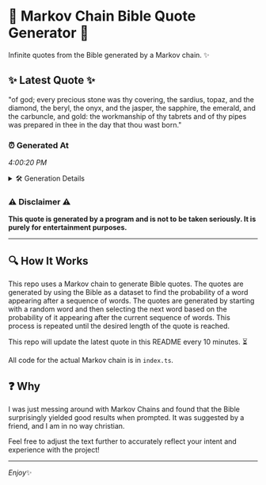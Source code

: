 # 📖 Markov Chain Bible Quote Generator 📖

Infinite quotes from the Bible generated by a Markov chain. ✨

## ✨ Latest Quote ✨
"of god; every precious stone was thy covering, the sardius, topaz, and the diamond, the beryl, the onyx, and the jasper, the sapphire, the emerald, and the carbuncle, and gold: the workmanship of thy tabrets and of thy pipes was prepared in thee in the day that thou wast born."

### ⏰ Generated At
*4:00:20 PM*

<details>
    <summary>🛠️ Generation Details</summary>
    <p>
        <strong>🌱 Seed:</strong> of<br>
        <strong>🔄 Iterations:</strong> 49<br>
        <strong>📜 Context History:</strong><br>[ of ]: god;<br>[ of, god; ]: every<br>[ of, god;, every ]: precious<br>[ of, god;, every, precious ]: stone<br>[ of, god;, every, precious, stone ]: was<br>[ of, god;, every, precious, stone, was ]: thy<br>[ god;, every, precious, stone, was, thy ]: covering,<br>[ every, precious, stone, was, thy, covering, ]: the<br>[ precious, stone, was, thy, covering,, the ]: sardius,<br>[ stone, was, thy, covering,, the, sardius, ]: topaz,<br>[ was, thy, covering,, the, sardius,, topaz, ]: and<br>[ thy, covering,, the, sardius,, topaz,, and ]: the<br>[ covering,, the, sardius,, topaz,, and, the ]: diamond,<br>[ the, sardius,, topaz,, and, the, diamond, ]: the<br>[ sardius,, topaz,, and, the, diamond,, the ]: beryl,<br>[ topaz,, and, the, diamond,, the, beryl, ]: the<br>[ and, the, diamond,, the, beryl,, the ]: onyx,<br>[ the, diamond,, the, beryl,, the, onyx, ]: and<br>[ diamond,, the, beryl,, the, onyx,, and ]: the<br>[ the, beryl,, the, onyx,, and, the ]: jasper,<br>[ beryl,, the, onyx,, and, the, jasper, ]: the<br>[ the, onyx,, and, the, jasper,, the ]: sapphire,<br>[ onyx,, and, the, jasper,, the, sapphire, ]: the<br>[ and, the, jasper,, the, sapphire,, the ]: emerald,<br>[ the, jasper,, the, sapphire,, the, emerald, ]: and<br>[ jasper,, the, sapphire,, the, emerald,, and ]: the<br>[ the, sapphire,, the, emerald,, and, the ]: carbuncle,<br>[ sapphire,, the, emerald,, and, the, carbuncle, ]: and<br>[ the, emerald,, and, the, carbuncle,, and ]: gold:<br>[ emerald,, and, the, carbuncle,, and, gold: ]: the<br>[ and, the, carbuncle,, and, gold:, the ]: workmanship<br>[ the, carbuncle,, and, gold:, the, workmanship ]: of<br>[ carbuncle,, and, gold:, the, workmanship, of ]: thy<br>[ and, gold:, the, workmanship, of, thy ]: tabrets<br>[ gold:, the, workmanship, of, thy, tabrets ]: and<br>[ the, workmanship, of, thy, tabrets, and ]: of<br>[ workmanship, of, thy, tabrets, and, of ]: thy<br>[ of, thy, tabrets, and, of, thy ]: pipes<br>[ thy, tabrets, and, of, thy, pipes ]: was<br>[ tabrets, and, of, thy, pipes, was ]: prepared<br>[ and, of, thy, pipes, was, prepared ]: in<br>[ of, thy, pipes, was, prepared, in ]: thee<br>[ thy, pipes, was, prepared, in, thee ]: in<br>[ pipes, was, prepared, in, thee, in ]: the<br>[ was, prepared, in, thee, in, the ]: day<br>[ prepared, in, thee, in, the, day ]: that<br>[ in, thee, in, the, day, that ]: thou<br>[ thee, in, the, day, that, thou ]: wast<br>[ in, the, day, that, thou, wast ]: born.<br>
    </p>
</details>

### ⚠️ Disclaimer ⚠️
**This quote is generated by a program and is not to be taken seriously. It is purely for entertainment purposes.**

---

## 🔍 How It Works

This repo uses a Markov chain to generate Bible quotes. The quotes are generated by using the Bible as a dataset to find the probability of a word appearing after a sequence of words. The quotes are generated by starting with a random word and then selecting the next word based on the probability of it appearing after the current sequence of words. This process is repeated until the desired length of the quote is reached.

This repo will update the latest quote in this README every 10 minutes. ⏳

All code for the actual Markov chain is in `index.ts`.

## ❓ Why

I was just messing around with Markov Chains and found that the Bible surprisingly yielded good results when prompted. 
It was suggested by a friend, and I am in no way christian.

Feel free to adjust the text further to accurately reflect your intent and experience with the project!

---

*Enjoy*✨
